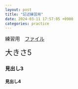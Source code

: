 ```yaml
---
layout: post
title: "記述練習用"
date: 2024-03-11 17:57:05 +0900
categories: practice
---
```

<font size="3">練習用　[ファイル][file]</font>

<font size="5">大きさ5</font>

<h3>見出し3</h3>

<h4>見出し4</h4>

[file]:https://github.com/MusashinoJM/blog/blob/main/_posts/2024-03-11-記述練習用.md?plain=1
